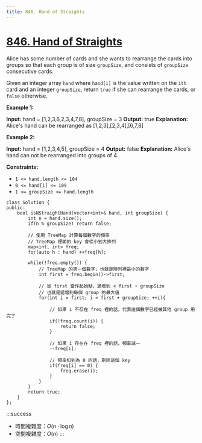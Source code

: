 ```yaml
---
title: 846. Hand of Straights
---
```


# [846\. Hand of Straights](https://leetcode.com/problems/hand-of-straights/)

Alice has some number of cards and she wants to rearrange the cards into groups so that each group is of size `groupSize`, and consists of `groupSize` consecutive cards.

Given an integer array `hand` where `hand[i]` is the value written on the `ith` card and an integer `groupSize`, return `true` if she can rearrange the cards, or `false` otherwise.

**Example 1:**

**Input:** hand = \[1,2,3,6,2,3,4,7,8\], groupSize = 3
**Output:** true
**Explanation:** Alice's hand can be rearranged as \[1,2,3\],\[2,3,4\],\[6,7,8\]

**Example 2:**

**Input:** hand = \[1,2,3,4,5\], groupSize = 4
**Output:** false
**Explanation:** Alice's hand can not be rearranged into groups of 4.

**Constraints:**

-   `1 <= hand.length <= 104`
-   `0 <= hand[i] <= 109`
-   `1 <= groupSize <= hand.length`

```cpp=
class Solution {
public:
    bool isNStraightHand(vector<int>& hand, int groupSize) {
        int n = hand.size();
        if(n % groupSize) return false;

        // 使用 TreeMap 計算每個數字的頻率
        // TreeMap 裡面的 key 會從小到大排列
        map<int, int> freq;
        for(auto h : hand) ++freq[h];

        while(!freq.empty()) {
            // TreeMap 的第一個數字，也就是陣列裡最小的數字
            int first = freq.begin()->first;

            // 從 first 當作起始點，遞增到 < first + groupSize
            // 也就是遞增到每個 group 的最大值
            for(int i = first; i < first + groupSize; ++i){

                // 如果 i 不存在 freq 裡的話，代表這個數字已經被其他 group 用完了
                if(!freq.count(i)) {
                    return false;
                }

                // 如果 i 存在在 freq 裡的話，頻率減一
                --freq[i];

                // 頻率扣到為 0 的話，刪除這個 key
                if(freq[i] == 0) {
                    freq.erase(i);
                }
            }
        }
        return true;
    }
};
```

:::success
- 時間複雜度：$O(n \cdot \log n)$
- 空間複雜度：$O(n)$
:::
